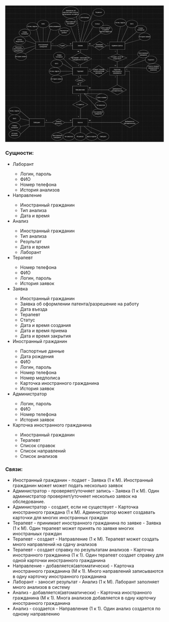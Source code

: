 ![](https://github.com/babidjon666/universityProject/blob/main/Cache/ER_med_final_final_final.jpg)

<h3>Сущности:</h3>
<ul>
<li>Лаборант</li>
    <ul>
        <li>Логин, пароль</li>
        <li>ФИО</li>
        <li>Номер телефона</li>
        <li>История анализов</li>
    </ul>
<li>Направление</li>
    <ul>
        <li>Иностранный гражданин</li>
        <li>Тип анализа</li>
        <li>Дата и время</li>
    </ul>
<li>Анализ</li>
    <ul>
        <li>Иностранный гражданин</li>
        <li>Тип анализа</li>
        <li>Результат</li>
        <li>Дата и время</li>
        <li>Лаборант</li>
    </ul>
<li>Терапевт</li>
    <ul>
        <li>Номер телефона</li>
        <li>ФИО</li>
        <li>Логин, пароль</li>
        <li>История заявок</li>
    </ul>
<li>Заявка</li>
    <ul>
        <li>Иностранный гражданин</li>
        <li>Заявка об оформлении патента/разрешение на работу</li>
        <li>Дата въезда</li>
        <li>Терапевт</li>
        <li>Статус</li>
        <li>Дата и время создания</li>
        <li>Дата и время приема</li>
        <li>Дата и время закрытия</li>
    </ul>
<li>Иностранный гражданин</li>
    <ul>
        <li>Паспортные данные</li>
        <li>Дата рождения</li>
        <li>ФИО</li>
        <li>Логин, пароль</li>
        <li>Номер телефона</li>
        <li>Номер медполиса</li>
        <li>Карточка иностранного гражданина</li>
        <li>История заявок</li>
    </ul>
<li>Администратор</li>
    <ul>
        <li>Логин, пароль</li>
        <li>ФИО</li>
        <li>Номер телефона</li>
        <li>История заявок</li>
    </ul>
<li>Карточка иностранного гражданина</li>
    <ul>
        <li>Иностранный гражданин</li>
        <li>Терапевт</li>
        <li>Список справок</li>
        <li>Список направлений</li>
        <li>Список анализов</li>
    </ul>
</ul>
    
<h3>Связи:</h3>
<ul>
    <li>Иностранный гражданин - подает - Заявка (1 к М). Иностранный гражданин может может подать несколько заявок</li>
    <li>Администратор - проверяет/уточняет запись - Заявка (1 к М). Один администратор проверяет/уточняет несколько заявок на обследование.</li>
    <li>Администратор - создает, если не существует - Карточка иностранного граждана (1 к М). Администратор может создавать карточки для многих иностранных граждан</li>
    <li>Терапевт - принимает иностранного гражданина по заявке - Заявка (1 к М). Один терапевт может принять по заявке многих иностраныых граждан</li>
    <li>Терапевт - создает - Направление (1 к М). Терапевт может создать много направлений на сдачу анализов</li>
    <li>Терапевт - создает справку по результатам анализов - Карточка иностранного гражданина (1 к 1). Один терапевт создает справку для одной карточки иностранного гражданина</li>
    <li>Направление - добавляется(автоматически) - Карточка иностранного гражданина (М к 1). Много направлений записываются в одну карточку иностранного гражданина</li>
    <li>Лаборант - заносит результат - Анализ (1 к М). Лаборант заполняет много анализов в систему</li>
    <li>Анализ - добавляется(автоматически) - Карточка иностранного гражданина (М к 1). Многа анализов добавляется в одну карточку иностранного гражданина</li>
    <li>Анализ - создается - Направление (1 к 1). Один анализ создается по одному направлению</li>
</ul>
